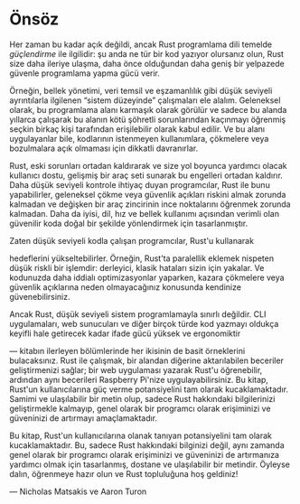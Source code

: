 # Önsöz

Her zaman bu kadar açık değildi, ancak Rust programlama dili temelde
_güçlendirme_ ile ilgilidir: şu anda ne tür bir kod yazıyor olursanız olun, Rust
size daha ileriye ulaşma, daha önce olduğundan daha geniş bir yelpazede
güvenle programlama yapma gücü verir.

Örneğin, bellek yönetimi, veri temsil ve eşzamanlılık gibi düşük seviyeli ayrıntılarla
ilgilenen “sistem düzeyinde” çalışmaları ele alalım. Geleneksel olarak, bu
programlama alanı karmaşık olarak görülür ve sadece bu alanda yıllarca çalışarak
bu alanın kötü şöhretli sorunlarından kaçınmayı öğrenmiş seçkin birkaç kişi
tarafından erişilebilir olarak kabul edilir. Ve bu alanı uygulayanlar bile, kodlarının
istenmeyen kullanımlara, çökmelere veya bozulmalara açık olmaması için
dikkatli davranırlar.

Rust, eski sorunları ortadan kaldırarak ve size yol boyunca yardımcı olacak
kullanıcı dostu, gelişmiş bir araç seti sunarak bu engelleri ortadan kaldırır. Daha düşük seviyeli kontrole ihtiyaç duyan programcılar, Rust ile bunu yapabilirler,
geleneksel çökme veya güvenlik açıkları riskini almak zorunda kalmadan ve
değişken bir araç zincirinin ince noktalarını öğrenmek zorunda kalmadan.
Daha da iyisi, dil, hız ve bellek kullanımı açısından verimli olan güvenilir koda
doğal bir şekilde yönlendirmek için tasarlanmıştır.

Zaten düşük seviyeli kodla çalışan programcılar, Rust'u kullanarak

hedeflerini yükseltebilirler.
 Örneğin, Rust'ta paralellik eklemek nispeten
düşük riskli bir işlemdir: derleyici, klasik hataları sizin için yakalar. Ve
kodunuzda daha iddialı optimizasyonlar yaparken, kazara çökmelere veya güvenlik açıklarına
neden olmayacağınız konusunda kendinize güvenebilirsiniz.

Ancak Rust, düşük seviyeli sistem programlamayla sınırlı değildir. CLI uygulamaları, web sunucuları ve diğer birçok türde kod yazmayı oldukça keyifli hale getirecek kadar ifade gücü yüksek ve
ergonomiktir 

— kitabın ilerleyen bölümlerinde her ikisinin de basit örneklerini bulacaksınız.
Rust ile çalışmak, bir alandan diğerine aktarılabilen beceriler geliştirmenizi sağlar;
bir web uygulaması yazarak Rust'u öğrenebilir, ardından aynı becerileri Raspberry Pi'nize uygulayabilirsiniz.
Bu kitap, Rust'un kullanıcılarına güç verme potansiyelini tam olarak kucaklamaktadır.
Samimi ve ulaşılabilir bir metin olup, sadece Rust hakkındaki bilgilerinizi geliştirmekle kalmayıp, genel olarak bir programcı olarak erişiminizi ve güveninizi de artırmayı amaçlamaktadır.

Bu kitap, Rust'un kullanıcılarına olanak tanıyan potansiyelini tam olarak kucaklamaktadır. Bu,
sadece Rust hakkındaki bilginizi değil, aynı zamanda genel olarak bir programcı olarak
erişiminizi ve güveninizi de artırmanıza yardımcı olmak için tasarlanmış, dostane ve
ulaşılabilir bir metindir. Öyleyse dalın, öğrenmeye hazır olun ve Rust topluluğuna hoş geldiniz!

— Nicholas Matsakis ve Aaron Turon
